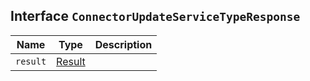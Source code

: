 ## Interface `ConnectorUpdateServiceTypeResponse`

| Name | Type | Description |
| - | - | - |
| `result` | [Result](./Result.md) | &nbsp; |
